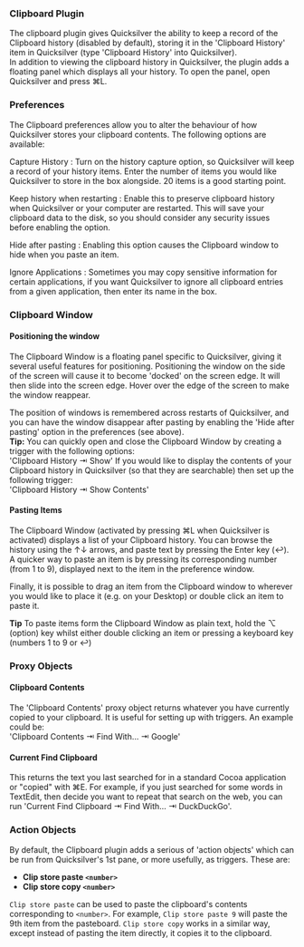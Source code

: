 ### Clipboard Plugin

The clipboard plugin gives Quicksilver the ability to keep a record of the Clipboard history (disabled by default), storing it in the 'Clipboard History' item in Quicksilver (type 'Clipboard History' into Quicksilver).  
In addition to viewing the clipboard history in Quicksilver, the plugin adds a floating panel which displays all your history. To open the panel, open Quicksilver and press ⌘L.

### Preferences

The Clipboard preferences allow you to alter the behaviour of how Quicksilver stores your clipboard contents. The following options are available:

Capture History
  : Turn on the history capture option, so Quicksilver will keep a record of your history items. Enter the number of items you would like Quicksilver to store in the box alongside. 20 items is a good starting point.

Keep history when restarting
  : Enable this to preserve clipboard history when Quicksilver or your computer are restarted. This will save your clipboard data to the disk, so you should consider any security issues before enabling the option.

Hide after pasting
  : Enabling this option causes the Clipboard window to hide when you paste an item.

Ignore Applications
  : Sometimes you may copy sensitive information for certain applications, if you want Quicksilver to ignore all clipboard entries from a given application, then enter its name in the box.

### Clipboard Window

#### Positioning the window

The Clipboard Window is a floating panel specific to Quicksilver, giving it several useful features for positioning. Positioning the window on the side of the screen will cause it to become 'docked' on the screen edge. It will then slide into the screen edge. Hover over the edge of the screen to make the window reappear.

The position of windows is remembered across restarts of Quicksilver, and you can have the window disappear after pasting by enabling the 'Hide after pasting' option in the preferences (see above).  
**Tip:** You can quickly open and close the Clipboard Window by creating a trigger with the following options:  
'Clipboard History ⇥ Show'
If you would like to display the contents of your Clipboard history in Quicksilver (so that they are searchable) then set up the following trigger:  
'Clipboard History ⇥ Show Contents'

#### Pasting Items

The Clipboard Window (activated by pressing ⌘L when Quicksilver is activated) displays a list of your Clipboard history. You can browse the history using the ↑↓ arrows, and paste text by pressing the Enter key (↩). A quicker way to paste an item is by pressing its corresponding number (from 1 to 9), displayed next to the item in the preference window.

Finally, it is possible to drag an item from the Clipboard window to wherever you would like to place it (e.g. on your Desktop) or double click an item to paste it.

**Tip**
To paste items form the Clipboard Window as plain text, hold the ⌥ (option) key whilst either double clicking an item or pressing a keyboard key (numbers 1 to 9 or ↩)

### Proxy Objects

#### Clipboard Contents

The 'Clipboard Contents' proxy object returns whatever you have currently copied to your clipboard. It is useful for setting up with triggers. An example could be:  
'Clipboard Contents ⇥ Find With… ⇥ Google'

#### Current Find Clipboard

This returns the text you last searched for in a standard Cocoa application or "copied" with ⌘E. For example, if you just searched for some words in TextEdit, then decide you want to repeat that search on the web, you can run 'Current Find Clipboard ⇥ Find With… ⇥ DuckDuckGo'.

### Action Objects

By default, the Clipboard plugin adds a serious of 'action objects' which can be run from Quicksilver's 1st pane, or more usefully, as triggers. These are:

* **Clip store paste `<number>`**
* **Clip store copy `<number>`**

`Clip store paste` can be used to paste the clipboard's contents corresponding to `<number>`. For example, `Clip store paste 9` will paste the 9th item from the pasteboard.
`Clip store copy` works in a similar way, except instead of pasting the item directly, it copies it to the clipboard.